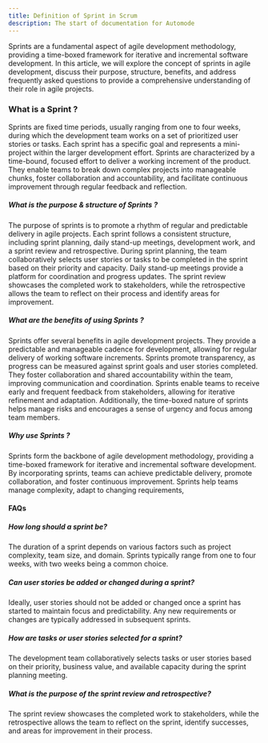 ```yaml
---
title: Definition of Sprint in Scrum
description: The start of documentation for Automode
---
```


Sprints are a fundamental aspect of agile development methodology, providing a time-boxed framework for iterative and incremental software development. In this article, we will explore the concept of sprints in agile development, discuss their purpose, structure, benefits, and address frequently asked questions to provide a comprehensive understanding of their role in agile projects.

### What is a Sprint ?

Sprints are fixed time periods, usually ranging from one to four weeks, during which the development team works on a set of prioritized user stories or tasks. Each sprint has a specific goal and represents a mini-project within the larger development effort. Sprints are characterized by a time-bound, focused effort to deliver a working increment of the product. They enable teams to break down complex projects into manageable chunks, foster collaboration and accountability, and facilitate continuous improvement through regular feedback and reflection.

##### What is the purpose & structure of Sprints ?

The purpose of sprints is to promote a rhythm of regular and predictable delivery in agile projects. Each sprint follows a consistent structure, including sprint planning, daily stand-up meetings, development work, and a sprint review and retrospective. During sprint planning, the team collaboratively selects user stories or tasks to be completed in the sprint based on their priority and capacity. Daily stand-up meetings provide a platform for coordination and progress updates. The sprint review showcases the completed work to stakeholders, while the retrospective allows the team to reflect on their process and identify areas for improvement.

##### What are the benefits of using Sprints ?

Sprints offer several benefits in agile development projects. They provide a predictable and manageable cadence for development, allowing for regular delivery of working software increments. Sprints promote transparency, as progress can be measured against sprint goals and user stories completed. They foster collaboration and shared accountability within the team, improving communication and coordination. Sprints enable teams to receive early and frequent feedback from stakeholders, allowing for iterative refinement and adaptation. Additionally, the time-boxed nature of sprints helps manage risks and encourages a sense of urgency and focus among team members.

##### Why use Sprints ?

Sprints form the backbone of agile development methodology, providing a time-boxed framework for iterative and incremental software development. By incorporating sprints, teams can achieve predictable delivery, promote collaboration, and foster continuous improvement. Sprints help teams manage complexity, adapt to changing requirements,

#### FAQs

##### How long should a sprint be?

The duration of a sprint depends on various factors such as project complexity, team size, and domain. Sprints typically range from one to four weeks, with two weeks being a common choice.

##### Can user stories be added or changed during a sprint?

Ideally, user stories should not be added or changed once a sprint has started to maintain focus and predictability. Any new requirements or changes are typically addressed in subsequent sprints.

##### How are tasks or user stories selected for a sprint?

The development team collaboratively selects tasks or user stories based on their priority, business value, and available capacity during the sprint planning meeting.

##### What is the purpose of the sprint review and retrospective?

The sprint review showcases the completed work to stakeholders, while the retrospective allows the team to reflect on the sprint, identify successes, and areas for improvement in their process.
